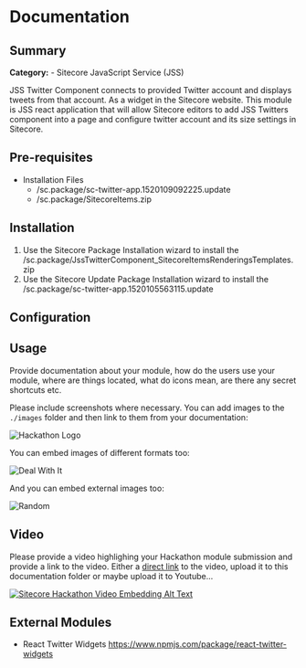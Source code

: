 # Documentation

## Summary

**Category:** - Sitecore JavaScript Service (JSS)

JSS Twitter Component connects to provided Twitter account and displays tweets from that account.
As a widget in the Sitecore website.
This module is JSS react application that will allow Sitecore editors to add JSS Twitters component into a page and configure twitter account and its size settings in Sitecore. 



## Pre-requisites

- Installation Files
	- /sc.package/sc-twitter-app.1520109092225.update
	- /sc.package/SitecoreItems.zip

## Installation

1. Use the Sitecore Package Installation wizard to install the /sc.package/JssTwitterComponent_SitecoreItemsRenderingsTemplates.zip
2. Use the Sitecore Update Package Installation wizard to install the /sc.package/sc-twitter-app.1520105563115.update


## Configuration



## Usage

Provide documentation  about your module, how do the users use your module, where are things located, what do icons mean, are there any secret shortcuts etc.

Please include screenshots where necessary. You can add images to the `./images` folder and then link to them from your documentation:

![Hackathon Logo](images/hackathon.png?raw=true "Hackathon Logo")

You can embed images of different formats too:

![Deal With It](images/deal-with-it.gif?raw=true "Deal With It")

And you can embed external images too:

![Random](https://placeimg.com/480/240/any "Random")

## Video

Please provide a video highlighing your Hackathon module submission and provide a link to the video. Either a [direct link](https://www.youtube.com/watch?v=EpNhxW4pNKk) to the video, upload it to this documentation folder or maybe upload it to Youtube...

[![Sitecore Hackathon Video Embedding Alt Text](https://img.youtube.com/vi/EpNhxW4pNKk/0.jpg)](https://www.youtube.com/watch?v=EpNhxW4pNKk)


## External Modules

- React Twitter Widgets
https://www.npmjs.com/package/react-twitter-widgets